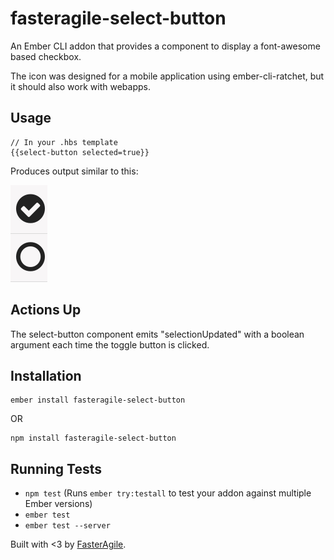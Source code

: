 # fasteragile-select-button

An Ember CLI addon that provides a component to display a font-awesome based checkbox.

The icon was designed for a mobile application using ember-cli-ratchet, but
it should also work with webapps.

## Usage

```
// In your .hbs template
{{select-button selected=true}}
```
Produces output similar to this:

![checkboxes](https://raw.githubusercontent.com/fasteragile/fasteragile-select-button/master/vendor/fasteragile-select-button-example.png)

## Actions Up

The select-button component emits "selectionUpdated" with a boolean argument
each time the toggle button is clicked.

## Installation

```
ember install fasteragile-select-button
```

OR

```
npm install fasteragile-select-button
```

## Running Tests

* `npm test` (Runs `ember try:testall` to test your addon against multiple Ember versions)
* `ember test`
* `ember test --server`

Built with <3 by [FasterAgile](http://www.fasteragile.com).
